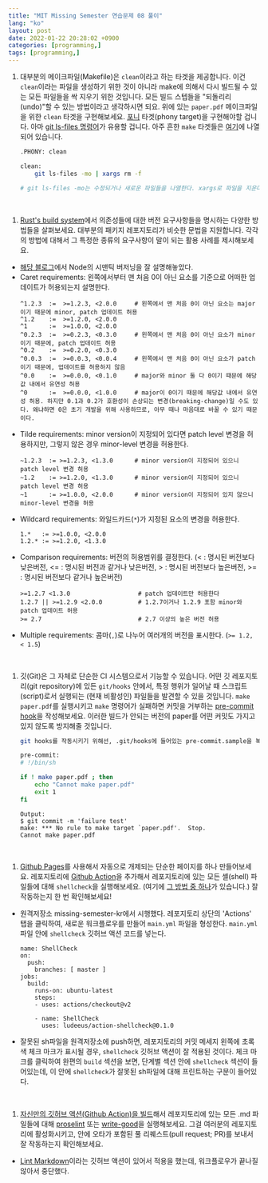 ```yaml
---
title: "MIT Missing Semester 연습문제 08 풀이"
lang: "ko"
layout: post
date: 2022-01-22 20:28:02 +0900
categories: [programming,]
tags: [programming,]
---
```

1. 대부분의 메이크파일(Makefile)은 `clean`이라고 하는 타겟을 제공합니다. 이건 `clean`이라는 파일을 생성하기 위한 것이 아니라 make에 의해서 다시 빌드될 수 있는 모든 파일들을 싹 지우기 위한 것입니다. 모든 빌드 스텝들을 "되돌리리(undo)"할 수 있는 방법이라고 생각하시면 되요. 위에 있는 `paper.pdf` 메이크파일을 위한 `clean` 타겟을 구현해보세요. [포니](https://pinocc.tistory.com/131) 타겟(phony target)을 구현해야할 겁니다. 아마 [git ls-files 명령어](https://m.blog.naver.com/PostView.nhn?blogId=cyberpass&logNo=221037298316&proxyReferer=https:%2F%2Fwww.google.com%2F)가 유용할 겁니다. 아주 흔한 `make` 타겟들은 [여기](https://www.gnu.org/software/make/manual/html_node/Standard-Targets.html#Standard-Targets)에 나열되어 있습니다.
    ```sh
    .PHONY: clean

    clean:
        git ls-files -mo | xargs rm -f

    # git ls-files -mo는 수정되거나 새로운 파일들을 나열한다. xargs로 파일을 지운다.
    ```
<br />

1. [Rust's build system](https://doc.rust-lang.org/cargo/reference/specifying-dependencies.html)에서 의존성들에 대한 버전 요구사항들을 명시하는 다양한 방법들을 살펴보세요. 대부분의 패키지 레포지토리가 비슷한 문법을 지원합니다. 각각의 방법에 대해서 그 특정한 종류의 요구사항이 말이 되는 활용 사례를 제시해보세요.
- [해당 블로그](https://velog.io/@slaslaya/Semantic-Versioning-2.0.0-MAJOR-MINOR-PATCH%EC%99%80-%EB%AA%85%EC%84%B8%EC%97%90-%EA%B4%80%ED%95%98%EC%97%AC)에서 Node의 시맨틱 버저닝을 잘 설명해놓았다.
- Caret requirements: 왼쪽에서부터 맨 처음 0이 아닌 요소를 기준으로 어떠한 업데이트가 허용되는지 설명한다.
    ```
    ^1.2.3  :=  >=1.2.3, <2.0.0     # 왼쪽에서 맨 처음 0이 아닌 요소는 major이기 때문에 minor, patch 업데이트 허용
    ^1.2    :=  >=1.2.0, <2.0.0
    ^1      :=  >=1.0.0, <2.0.0
    ^0.2.3  :=  >=0.2.3, <0.3.0     # 왼쪽에서 맨 처음 0이 아닌 요소가 minor이기 때문에, patch 업데이트 허용
    ^0.2    :=  >=0.2.0, <0.3.0
    ^0.0.3  :=  >=0.0.3, <0.0.4     # 왼쪽에서 맨 처음 0이 아닌 요소가 patch이기 때문에, 업데이트를 허용하지 않음
    ^0.0    :=  >=0.0.0, <0.1.0     # major와 minor 둘 다 0이기 때문에 해당값 내에서 유연성 허용
    ^0      :=  >=0.0.0, <1.0.0     # major이 0이기 때문에 해당값 내에서 유연성 허용. 하지만 0.1과 0.2가 호환성이 손상되는 변경(breaking-change)일 수도 있다. 왜냐하면 0은 초기 개발을 위해 사용하므로, 아무 때나 마음대로 바꿀 수 있기 때문이다.
    ```
- Tilde requirements: minor version이 지정되어 있다면 patch level 변경을 허용하지만, 그렇지 않은 경우 minor-level 변경을 허용한다.
    ```
    ~1.2.3  := >=1.2.3, <1.3.0      # minor version이 지정되어 있으니 patch level 변경 허용
    ~1.2    := >=1.2.0, <1.3.0      # minor version이 지정되어 있으니 patch level 변경 허용
    ~1      := >=1.0.0, <2.0.0      # minor version이 지정되어 있지 않으니 minor-level 변경을 허용
    ```
- Wildcard requirements: 와일드카드(`*`)가 지정된 요소의 변경을 허용한다.
    ```
    1.*   := >=1.0.0, <2.0.0
    1.2.* := >=1.2.0, <1.3.0
    ```
- Comparison requirements: 버전의 허용범위를 결정한다. (< : 명시된 버전보다 낮은버전, <= : 명시된 버전과 같거나 낮은버전, > : 명시된 버전보다 높은버전, >= : 명시된 버전보다 같거나 높은버전)
    ```
    >=1.2.7 <1.3.0                   # patch 업데이트만 허용한다
    1.2.7 || >=1.2.9 <2.0.0          # 1.2.7이거나 1.2.9 포함 minor와 patch 업데이트 허용
    >= 2.7                           # 2.7 이상의 높은 버전 허용
    ```
- Multiple requirements: 콤마(`,`)로 나누어 여러개의 버전을 표시한다. (`>= 1.2, < 1.5`)
<br />

1. 깃(Git)은 그 자체로 단순한 CI 시스템으로서 기능할 수 있습니다. 어떤 깃 레포지토리(git repository)에 있든 `git/hooks` 안에서, 특정 행위가 일어날 때 스크립트(script)로서 실행되는 (현재 비활성인) 파일들을 발견할 수 있을 것입니다. `make paper.pdf`를 실행시키고 `make` 명령어가 실패하면 커밋을 거부하는 [pre-commit hook](https://git-scm.com/book/ko/v2/Git%EB%A7%9E%EC%B6%A4-Git-Hooks)을 작성해보세요. 이러한 빌드가 안되는 버전의 paper를 어떤 커밋도 가지고 있지 않도록 방지해줄 것입니다.
    ```sh
    git hooks를 작동시키기 위해선, .git/hooks에 들어있는 pre-commit.sample을 복사하여 sample 확장자를 지워주면 된다. chmod +x로 pre-commit을 작동 가능하게 만들어야 하는 것도 잊지 말아야 한다.

    pre-commit:
    # !/bin/sh
    
    if ! make paper.pdf ; then
        echo "Cannot make paper.pdf"
        exit 1
    fi
    ```
    ```
    Output:
    $ git commit -m 'failure test'
    make: *** No rule to make target `paper.pdf'.  Stop.
    Cannot make paper.pdf
    ```
<br />

1. [Github Pages](https://docs.github.com/en/actions)를 사용해서 자동으로 개제되는 단순한 페이지를 하나 만들어보세요. 레포지토리에 [Github Action](https://github.com/features/actions)을 추가해서 레포지토리에 있는 모든 셸(shell) 파일들에 대해 `shellcheck`을 실행해보세요. (여기에 [그 방법 중 하나](https://github.com/marketplace/actions/shellcheck)가 있습니다.) 잘 작동하는지 한 번 확인해보세요!
- 원격저장소 missing-semester-kr에서 시행했다. 레포지토리 상단의 'Actions' 탭을 클릭하여, 새로운 워크플로우를 만들어 `main.yml` 파일을 형성한다. `main.yml` 파일 안에 `shellcheck` 깃허브 액션 코드를 넣는다.
    ```
    name: ShellCheck
    on:
      push:
        branches: [ master ]
    jobs:
      build:
        runs-on: ubuntu-latest
        steps:
        - uses: actions/checkout@v2

        - name: ShellCheck
          uses: ludeeus/action-shellcheck@0.1.0
    ```

- 잘못된 sh파일을 원격저장소에 push하면, 레포지토리의 커밋 메세지 왼쪽에 초록색 체크 마크가 표시될 경우, `shellcheck` 깃허브 액션이 잘 적용된 것이다. 체크 마크를 클릭하여 완편의 `build` 섹션을 보면, 단계별 섹션 안에 `shellcheck` 섹션이 들어있는데, 이 안에 `shellcheck`가 잘못된 sh파일에 대해 프린트하는 구문이 들어있다.
<br />

1. [자신만의 깃허브 액션(Github Action)을 빌드](https://docs.github.com/en/actions/creating-actions)해서 레포지토리에 있는 모든 .md 파일들에 대해 [proselint](http://proselint.com/) 또는 [write-good](https://github.com/btford/write-good)을 실행해보세요. 그걸 여러분의 레포지토리에 활성화시키고, 안에 오타가 포함된 풀 리퀘스트(pull request; PR)를 보내서 잘 작동하는지 확인해보세요.
- [Lint Markdown](https://github.com/marketplace/actions/lint-markdown)이라는 깃허브 액션이 있어서 적용을 했는데, 워크플로우가 끝나질 않아서 중단했다.

